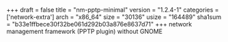 +++
draft = false
title = "nm-pptp-minimal"
version = "1.2.4-1"
categories = ['network-extra']
arch = "x86_64"
size = "30136"
usize = "164489"
sha1sum = "b33e1ffbece30f32be061d292b03a876e8637d71"
+++
network management framework (PPTP plugin) without GNOME